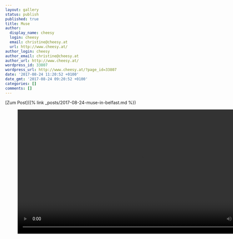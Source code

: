```yaml
---
layout: gallery
status: publish
published: true
title: Muse
author:
  display_name: cheesy
  login: cheesy
  email: christine@cheesy.at
  url: http://www.cheesy.at/
author_login: cheesy
author_email: christine@cheesy.at
author_url: http://www.cheesy.at/
wordpress_id: 33807
wordpress_url: http://www.cheesy.at/?page_id=33807
date: '2017-08-24 11:20:52 +0100'
date_gmt: '2017-08-24 09:20:52 +0100'
categories: []
comments: []
---
```


[Zum Post]({% link _posts/2017-08-24-muse-in-belfast.md %})

<figure><video controls width="800" src="{% link download/Videos/20170823 Muse Zeitraffer.mp4 %}"></video></figure>
